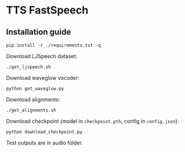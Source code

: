 # TTS FastSpeech



## Installation guide
```
pip install -r ./requirements.txt -q
```
Download LJSpeech dataset:

```
./get_ljspeech.sh
```

Download waveglow vocoder:

```
python get_waveglow.py
```
Download alignments:

```
./get_alignments.sh
```

Download checkpoint (model in `checkpoint.pth`, config in `config.json`):

```
python download_checkpoint.py
```

Test outputs are in audio folder.